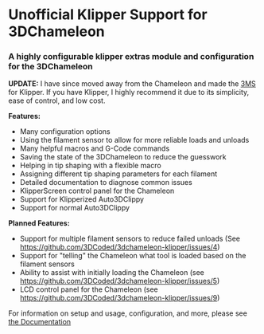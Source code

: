 # Unofficial Klipper Support for 3DChameleon
### A highly configurable klipper extras module and configuration for the 3DChameleon

**UPDATE:** I have since moved away from the Chameleon and made the [3MS](https://github.com/3dcoded/3ms) for Klipper. If you have Klipper, I highly recommend it due to its simplicity, ease of control, and low cost.

**Features:**
- Many configuration options
- Using the filament sensor to allow for more reliable loads and unloads
- Many helpful macros and G-Code commands
- Saving the state of the 3DChameleon to reduce the guesswork
- Helping in tip shaping with a flexible macro
- Assigning different tip shaping parameters for each filament
- Detailed documentation to diagnose common issues
- KlipperScreen control panel for the Chameleon
- Support for Klipperized Auto3DClippy
- Support for normal Auto3DClippy

**Planned Features:**
- Support for multiple filament sensors to reduce failed unloads (See https://github.com/3DCoded/3dchameleon-klipper/issues/4)
- Support for "telling" the Chameleon what tool is loaded based on the filament sensors
- Ability to assist with initially loading the Chameleon (see https://github.com/3DCoded/3dchameleon-klipper/issues/5)
- LCD control panel for the Chameleon (see https://github.com/3DCoded/3dchameleon-klipper/issues/9)

For information on setup and usage, configuration, and more, please see [the Documentation](https://3dcoded.github.io/3dchameleon-klipper/)

<meta name="google-site-verification" content="gLcNRIA4YNkoY4a3C_D_5L_f0SPbrSSi9dkHF0NL8U8" />
